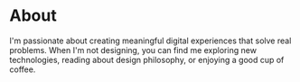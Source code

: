 
# About

I'm passionate about creating meaningful digital experiences that solve real problems. When I'm not designing, you can find me exploring new technologies, reading about design philosophy, or enjoying a good cup of coffee.

